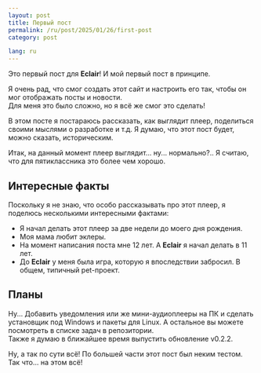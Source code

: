 ```yaml
---
layout: post
title: Первый пост
permalink: /ru/post/2025/01/26/first-post
category: post

lang: ru
---
```


Это первый пост для **Eclair**! И мой первый пост в принципе.

Я очень рад, что смог создать этот сайт и настроить его так, чтобы он мог отображать посты и новости.  
Для меня это было сложно, но я всё же смог это сделать!

В этом посте я постараюсь рассказать, как выглядит плеер, поделиться своими мыслями о разработке и т.д. Я думаю, что этот пост будет, можно сказать, историческим.

Итак, на данный момент плеер выглядит... ну... нормально?.. Я считаю, что для пятиклассника это более чем хорошо.

## Интересные факты
Поскольку я не знаю, что особо рассказывать про этот плеер, я поделюсь несколькими интересными фактами:
- Я начал делать этот плеер за две недели до моего дня рождения.
- Моя мама любит эклеры.
- На момент написания поста мне 12 лет. А **Eclair** я начал делать в 11 лет.
- До **Eclair** у меня была игра, которую я впоследствии забросил. В общем, типичный pet-проект.

## Планы
Ну... Добавить уведомления или же мини-аудиоплееры на ПК и сделать установщик под Windows и пакеты для Linux. А остальное вы можете посмотреть в списке задач в репозитории.  
Также я думаю в ближайшее время выпустить обновление v0.2.2.

Ну, а так по сути всё! По большей части этот пост был неким тестом. Так что... на этом всё!